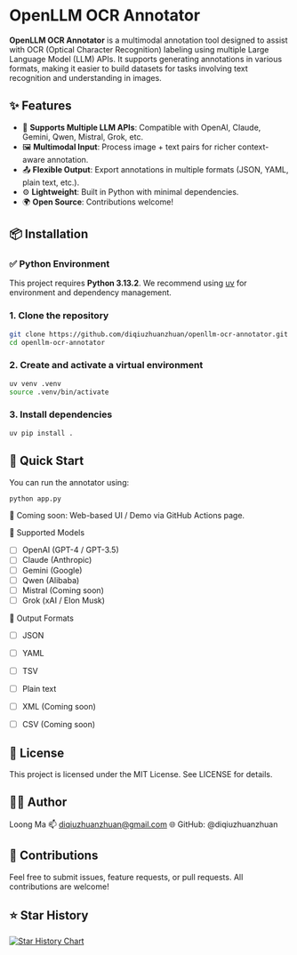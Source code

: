 # OpenLLM OCR Annotator

**OpenLLM OCR Annotator** is a multimodal annotation tool designed to assist with OCR (Optical Character Recognition) labeling using multiple Large Language Model (LLM) APIs. It supports generating annotations in various formats, making it easier to build datasets for tasks involving text recognition and understanding in images.

## ✨ Features

- 🔌 **Supports Multiple LLM APIs**: Compatible with OpenAI, Claude, Gemini, Qwen, Mistral, Grok, etc.
- 🖼️ **Multimodal Input**: Process image + text pairs for richer context-aware annotation.
- 📤 **Flexible Output**: Export annotations in multiple formats (JSON, YAML, plain text, etc.).
- ⚙️ **Lightweight**: Built in Python with minimal dependencies.
- 🌍 **Open Source**: Contributions welcome!


## 📦 Installation

### ✅ Python Environment

This project requires **Python 3.13.2**. We recommend using [uv](https://github.com/astral-sh/uv) for environment and dependency management.

### 1. Clone the repository

```bash
git clone https://github.com/diqiuzhuanzhuan/openllm-ocr-annotator.git
cd openllm-ocr-annotator
```
### 2. Create and activate a virtual environment

```bash
uv venv .venv
source .venv/bin/activate
```
### 3. Install dependencies
```bash
uv pip install .
```

## 🚀 Quick Start

You can run the annotator using:
```bash
python app.py
```

🔧 Coming soon: Web-based UI / Demo via GitHub Actions page.

🤖 Supported Models
- [ ] OpenAI (GPT-4 / GPT-3.5)
- [ ] Claude (Anthropic)
- [ ] Gemini (Google)
- [ ] Qwen (Alibaba)
- [ ] Mistral (Coming soon)
- [ ] Grok (xAI / Elon Musk)

📂 Output Formats
- [ ] JSON
- [ ] YAML
- [ ] TSV
- [ ] Plain text
- [ ] XML (Coming soon)
- [ ] CSV (Coming soon)


## 📄 License

This project is licensed under the MIT License. See LICENSE for details.


## 🧑‍💻 Author

Loong Ma
📫 diqiuzhuanzhuan@gmail.com
🌐 GitHub: @diqiuzhuanzhuan


## 🙌 Contributions

Feel free to submit issues, feature requests, or pull requests. All contributions are welcome!

## ⭐ Star History

[![Star History Chart](https://api.star-history.com/svg?repos=diqiuzhuanzhuan/openllm-ocr-annotator&type=Date)](https://star-history.com/#diqiuzhuanzhuan/openllm-ocr-annotator&Date)
